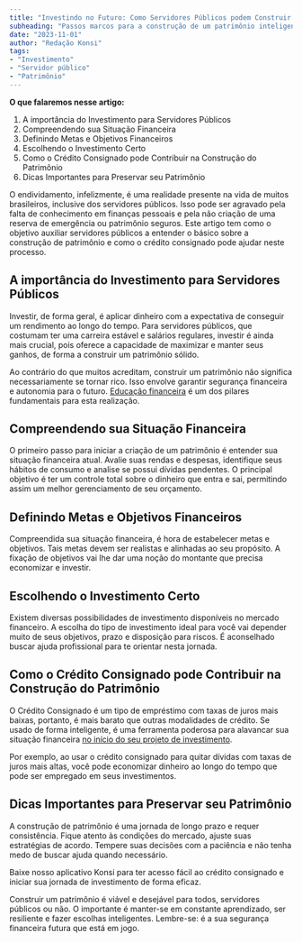 ```yaml
---
title: "Investindo no Futuro: Como Servidores Públicos podem Construir um Patrimônio"
subheading: "Passos marcos para a construção de um patrimônio inteligente e seguro para servidores públicos."
date: "2023-11-01"
author: "Redação Konsi"
tags:
- "Investimento"
- "Servidor público"
- "Patrimônio"
---
```


**O que falaremos nesse artigo:**
1. A importância do Investimento para Servidores Públicos
2. Compreendendo sua Situação Financeira
3. Definindo Metas e Objetivos Financeiros
4. Escolhendo o Investimento Certo
5. Como o Crédito Consignado pode Contribuir na Construção do Patrimônio
6. Dicas Importantes para Preservar seu Patrimônio

O endividamento, infelizmente, é uma realidade presente na vida de muitos brasileiros, inclusive dos servidores públicos. Isso pode ser agravado pela falta de conhecimento em finanças pessoais e pela não criação de uma reserva de emergência ou patrimônio seguros. Este artigo tem como o objetivo auxiliar servidores públicos a entender o básico sobre a construção de patrimônio e como o crédito consignado pode ajudar neste processo.

## A importância do Investimento para Servidores Públicos

Investir, de forma geral, é aplicar dinheiro com a expectativa de conseguir um rendimento ao longo do tempo. Para servidores públicos, que costumam ter uma carreira estável e salários regulares, investir é ainda mais crucial, pois oferece a capacidade de maximizar e manter seus ganhos, de forma a construir um patrimônio sólido.

Ao contrário do que muitos acreditam, construir um patrimônio não significa necessariamente se tornar rico. Isso envolve garantir segurança financeira e autonomia para o futuro. [Educação financeira](https://www.konsi.com.br/postagem/a-importncia-da-educao-financeira-para-servidores-pblicos-e-como-implement-la-em-sua-vida) é um dos pilares fundamentais para esta realização.

## Compreendendo sua Situação Financeira

O primeiro passo para iniciar a criação de um patrimônio é entender sua situação financeira atual. Avalie suas rendas e despesas, identifique seus hábitos de consumo e analise se possui dívidas pendentes. O principal objetivo é ter um controle total sobre o dinheiro que entra e sai, permitindo assim um melhor gerenciamento de seu orçamento.

## Definindo Metas e Objetivos Financeiros

Compreendida sua situação financeira, é hora de estabelecer metas e objetivos. Tais metas devem ser realistas e alinhadas ao seu propósito. A fixação de objetivos vai lhe dar uma noção do montante que precisa economizar e investir.

## Escolhendo o Investimento Certo

Existem diversas possibilidades de investimento disponíveis no mercado financeiro. A escolha do tipo de investimento ideal para você vai depender muito de seus objetivos, prazo e disposição para riscos. É aconselhado buscar ajuda profissional para te orientar nesta jornada.

## Como o Crédito Consignado pode Contribuir na Construção do Patrimônio

O Crédito Consignado é um tipo de empréstimo com taxas de juros mais baixas, portanto, é mais barato que outras modalidades de crédito. Se usado de forma inteligente, é uma ferramenta poderosa para alavancar sua situação financeira [no início do seu projeto de investimento](https://www.konsi.com.br/postagem/aprenda-a-avaliar-o-custo-efetivo-total-cet-de-um-emprstimo-consignado).

Por exemplo, ao usar o crédito consignado para quitar dívidas com taxas de juros mais altas, você pode economizar dinheiro ao longo do tempo que pode ser empregado em seus investimentos.

## Dicas Importantes para Preservar seu Patrimônio

A construção de patrimônio é uma jornada de longo prazo e requer consistência. Fique atento às condições do mercado, ajuste suas estratégias de acordo. Tempere suas decisões com a paciência e não tenha medo de buscar ajuda quando necessário.

Baixe nosso aplicativo Konsi para ter acesso fácil ao crédito consignado e iniciar sua jornada de investimento de forma eficaz. 

Construir um patrimônio é viável e desejável para todos, servidores públicos ou não. O importante é manter-se em constante aprendizado, ser resiliente e fazer escolhas inteligentes. Lembre-se: é a sua segurança financeira futura que está em jogo.